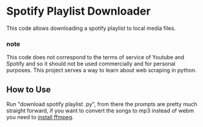 # Spotify Playlist Downloader

This code allows downloading a spotify playlist to local media files.

### note

This code does not correspond to the terms of service of Youtube and Spotify and so it should not be used commercially and for personal purposes. This project serves a way to learn about web scraping in python.

## How to Use

Run "download spotify playlist .py", from there the prompts are pretty much straight forward, if you want to convert the songs to
mp3 instead of webm you need to [install ffmpeg](https://www.wikihow.com/Install-FFmpeg-on-Windows).
